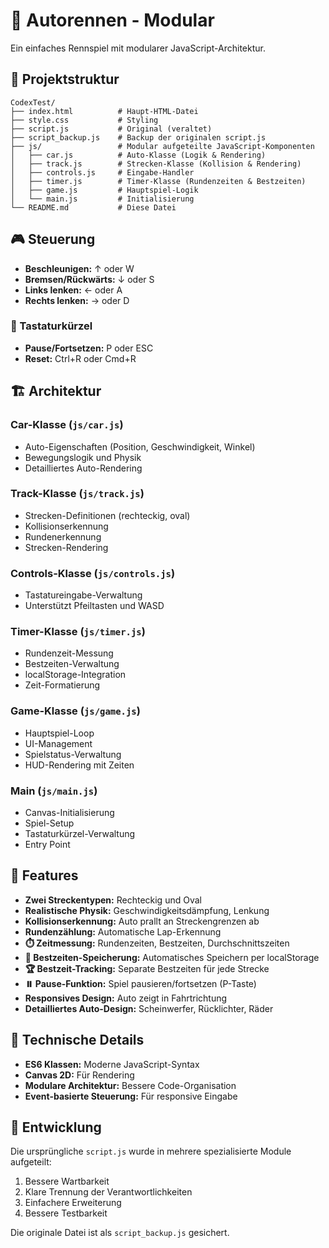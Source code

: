 # 🏁 Autorennen - Modular

Ein einfaches Rennspiel mit modularer JavaScript-Architektur.

## 📁 Projektstruktur

```
CodexTest/
├── index.html          # Haupt-HTML-Datei
├── style.css           # Styling
├── script.js           # Original (veraltet)
├── script_backup.js    # Backup der originalen script.js
├── js/                 # Modular aufgeteilte JavaScript-Komponenten
│   ├── car.js          # Auto-Klasse (Logik & Rendering)
│   ├── track.js        # Strecken-Klasse (Kollision & Rendering)
│   ├── controls.js     # Eingabe-Handler
│   ├── timer.js        # Timer-Klasse (Rundenzeiten & Bestzeiten)
│   ├── game.js         # Hauptspiel-Logik
│   └── main.js         # Initialisierung
└── README.md           # Diese Datei
```

## 🎮 Steuerung

- **Beschleunigen:** ↑ oder W
- **Bremsen/Rückwärts:** ↓ oder S  
- **Links lenken:** ← oder A
- **Rechts lenken:** → oder D

### 🔧 Tastaturkürzel
- **Pause/Fortsetzen:** P oder ESC
- **Reset:** Ctrl+R oder Cmd+R

## 🏗️ Architektur

### Car-Klasse (`js/car.js`)
- Auto-Eigenschaften (Position, Geschwindigkeit, Winkel)
- Bewegungslogik und Physik
- Detailliertes Auto-Rendering

### Track-Klasse (`js/track.js`)
- Strecken-Definitionen (rechteckig, oval)
- Kollisionserkennung
- Rundenerkennung
- Strecken-Rendering

### Controls-Klasse (`js/controls.js`)
- Tastatureingabe-Verwaltung
- Unterstützt Pfeiltasten und WASD

### Timer-Klasse (`js/timer.js`)
- Rundenzeit-Messung
- Bestzeiten-Verwaltung
- localStorage-Integration
- Zeit-Formatierung

### Game-Klasse (`js/game.js`)
- Hauptspiel-Loop
- UI-Management
- Spielstatus-Verwaltung
- HUD-Rendering mit Zeiten

### Main (`js/main.js`)
- Canvas-Initialisierung
- Spiel-Setup
- Tastaturkürzel-Verwaltung
- Entry Point

## 🚀 Features

- **Zwei Streckentypen:** Rechteckig und Oval
- **Realistische Physik:** Geschwindigkeitsdämpfung, Lenkung
- **Kollisionserkennung:** Auto prallt an Streckengrenzen ab
- **Rundenzählung:** Automatische Lap-Erkennung
- **⏱️ Zeitmessung:** Rundenzeiten, Bestzeiten, Durchschnittszeiten
- **💾 Bestzeiten-Speicherung:** Automatisches Speichern per localStorage
- **🏆 Bestzeit-Tracking:** Separate Bestzeiten für jede Strecke
- **⏸️ Pause-Funktion:** Spiel pausieren/fortsetzen (P-Taste)
- **Responsives Design:** Auto zeigt in Fahrtrichtung
- **Detailliertes Auto-Design:** Scheinwerfer, Rücklichter, Räder

## 🔧 Technische Details

- **ES6 Klassen:** Moderne JavaScript-Syntax
- **Canvas 2D:** Für Rendering
- **Modulare Architektur:** Bessere Code-Organisation
- **Event-basierte Steuerung:** Für responsive Eingabe

## 🎯 Entwicklung

Die ursprüngliche `script.js` wurde in mehrere spezialisierte Module aufgeteilt:
1. Bessere Wartbarkeit
2. Klare Trennung der Verantwortlichkeiten  
3. Einfachere Erweiterung
4. Bessere Testbarkeit

Die originale Datei ist als `script_backup.js` gesichert.